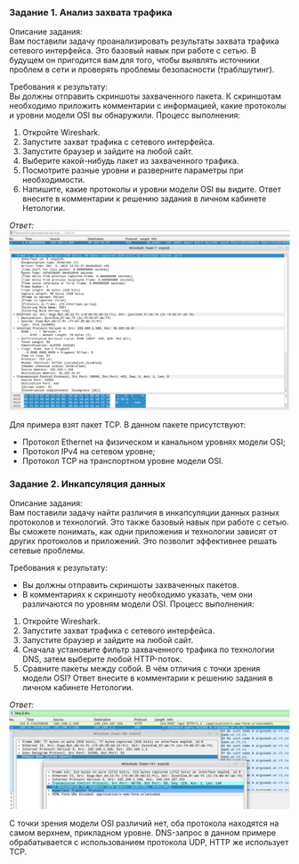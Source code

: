 ### Задание 1. Анализ захвата трафика
Описание задания:  
Вам поставили задачу проанализировать результаты захвата трафика сетевого интерфейса. Это базовый навык при работе с сетью. В будущем он пригодится вам для того, чтобы выявлять источники проблем в сети и проверять проблемы безопасности (траблшутинг).

Требования к результату:  
Вы должны отправить скриншоты захваченного пакета.
К скриншотам необходимо приложить комментарии с информацией, какие протоколы и уровни модели OSI вы обнаружили.
Процесс выполнения:
1. Откройте Wireshark.
2. Запустите захват трафика с сетевого интерфейса.
3. Запустите браузер и зайдите на любой сайт.
4. Выберите какой-нибудь пакет из захваченного трафика.
5. Посмотрите разные уровни и разверните параметры при необходимости.
6. Напишите, какие протоколы и уровни модели OSI вы видите. Ответ внесите в комментарии к решению задания в личном кабинете Нетологии.

*Ответ:*  
![](_attachments/04.01-1-1.png)

Для примера взят пакет TCP.
В данном пакете присутствуют:
- Протокол Ethernet на физическом и канальном уровнях модели OSI;
- Протокол IPv4 на сетевом уровне;
- Протокол TCP на транспортном уровне модели OSI.

### Задание 2. Инкапсуляция данных
Описание задания:  
Вам поставили задачу найти различия в инкапсуляции данных разных протоколов и технологий. Это также базовый навык при работе с сетью. Вы сможете понимать, как одни приложения и технологии зависят от других протоколов и приложений. Это позволит эффективнее решать сетевые проблемы.

Требования к результату:  
- Вы должны отправить скриншоты захваченных пакетов.
- В комментариях к скриншоту необходимо указать, чем они различаются по уровням модели OSI.
Процесс выполнения:  
1. Откройте Wireshark.
2. Запустите захват трафика с сетевого интерфейса.
3. Запустите браузер и зайдите на любой сайт.
4. Сначала установите фильтр захваченного трафика по технологии DNS, затем выберите любой HTTP-поток.
5. Сравните пакеты между собой. В чём отличия с точки зрения модели OSI? Ответ внесите в комментарии к решению задания в личном кабинете Нетологии.

*Ответ:*  
![](_attachments/04.01-2-1.png)

С точки зрения модели OSI различий нет, оба протокола находятся на самом верхнем, прикладном уровне. DNS-запрос в данном примере обрабатывается с использованием протокола UDP, HTTP же использует TCP.